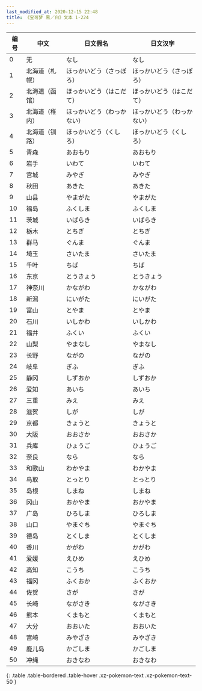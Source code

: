 ```yaml
---
last_modified_at: 2020-12-15 22:48
title: 《宝可梦 黑／白》文本 1-224
---
```

| 编号 | 中文 | 日文假名 | 日文汉字 |
| ---- | ---- | ---- | --- |
| 0 | 无 | なし | なし |
| 1 | 北海道（札幌） | ほっかいどう（さっぽろ） | ほっかいどう（さっぽろ） |
| 2 | 北海道（函馆） | ほっかいどう（はこだて） | ほっかいどう（はこだて） |
| 3 | 北海道（稚内） | ほっかいどう（わっかない） | ほっかいどう（わっかない） |
| 4 | 北海道（钏路） | ほっかいどう（くしろ） | ほっかいどう（くしろ） |
| 5 | 青森 | あおもり | あおもり |
| 6 | 岩手 | いわて | いわて |
| 7 | 宫城 | みやぎ | みやぎ |
| 8 | 秋田 | あきた | あきた |
| 9 | 山县 | やまがた | やまがた |
| 10 | 福岛 | ふくしま | ふくしま |
| 11 | 茨城 | いばらき | いばらき |
| 12 | 栃木 | とちぎ | とちぎ |
| 13 | 群马 | ぐんま | ぐんま |
| 14 | 埼玉 | さいたま | さいたま |
| 15 | 千叶 | ちば | ちば |
| 16 | 东京 | とうきょう | とうきょう |
| 17 | 神奈川 | かながわ | かながわ |
| 18 | 新澙 | にいがた | にいがた |
| 19 | 富山 | とやま | とやま |
| 20 | 石川 | いしかわ | いしかわ |
| 21 | 福井 | ふくい | ふくい |
| 22 | 山梨 | やまなし | やまなし |
| 23 | 长野 | ながの | ながの |
| 24 | 岐阜 | ぎふ | ぎふ |
| 25 | 静冈 | しずおか | しずおか |
| 26 | 爱知 | あいち | あいち |
| 27 | 三重 | みえ | みえ |
| 28 | 滋贺 | しが | しが |
| 29 | 京都 | きょうと | きょうと |
| 30 | 大阪 | おおさか | おおさか |
| 31 | 兵库 | ひょうご | ひょうご |
| 32 | 奈良 | なら | なら |
| 33 | 和歌山 | わかやま | わかやま |
| 34 | 鸟取 | とっとり | とっとり |
| 35 | 岛根 | しまね | しまね |
| 36 | 冈山 | おかやま | おかやま |
| 37 | 广岛 | ひろしま | ひろしま |
| 38 | 山口 | やまぐち | やまぐち |
| 39 | 德岛 | とくしま | とくしま |
| 40 | 香川 | かがわ | かがわ |
| 41 | 爱媛 | えひめ | えひめ |
| 42 | 高知 | こうち | こうち |
| 43 | 福冈 | ふくおか | ふくおか |
| 44 | 佐贺 | さが | さが |
| 45 | 长崎 | ながさき | ながさき |
| 46 | 熊本 | くまもと | くまもと |
| 47 | 大分 | おおいた | おおいた |
| 48 | 宫崎 | みやざき | みやざき |
| 49 | 鹿儿岛 | かごしま | かごしま |
| 50 | 冲绳 | おきなわ | おきなわ |
{: .table .table-bordered .table-hover .xz-pokemon-text .xz-pokemon-text-50 }